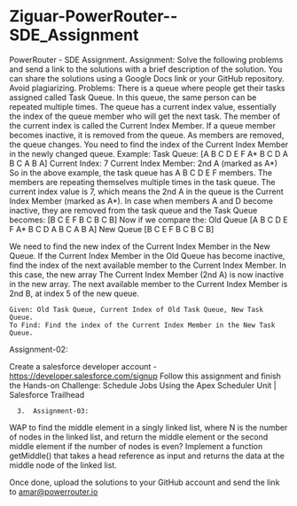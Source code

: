 # Ziguar-PowerRouter--SDE_Assignment
PowerRouter - SDE Assignment.
Assignment: 
Solve the following problems and send a link to the solutions with a brief description of the solution.
You can share the solutions using a Google Docs link or your GitHub repository.
Avoid plagiarizing.
Problems:
There is a queue where people get their tasks assigned called Task Queue. In this queue, the same person can be repeated multiple times. The queue has a current index value, essentially the index of the queue member who will get the next task. The member of the current index is called the Current Index Member. If a queue member becomes inactive, it is removed from the queue. As members are removed, the queue changes. You need to find the index of the Current Index Member in the newly changed queue.
	Example: 
Task Queue: [A B C D E F A* B C D A B C A B A]
Current Index: 7
Current Index Member: 2nd A (marked as A*)
So in the above example, the task queue has A B C D E F members. The members are repeating themselves multiple times in the task queue.
The current index value is 7, which means the 2nd A in the queue is the Current Index Member (marked as A*).
In case when members A and D become inactive, they are removed from the task queue and the Task Queue becomes: 
[B C E F B C B C B]
Now if we compare the: 
Old Queue		[A B C D E F A* B C D A B C A B A]
New Queue		[B C E F B C B C B]

We need to find the new index of the Current Index Member in the New Queue. If the Current Index Member in the Old Queue has become inactive, find the index of the next available member to the Current Index Member.
In this case, the new array 
The Current Index Member (2nd A)  is now inactive in the new array.
The next available member to the Current Index Member is 2nd B, at index 5 of the new queue. 
	
	Given: Old Task Queue, Current Index of Old Task Queue, New Task Queue.
	To Find: Find the index of the Current Index Member in the New Task Queue.


Assignment-02:

Create a salesforce developer account -https://developer.salesforce.com/signup
Follow this assignment and finish the Hands-on Challenge: Schedule Jobs Using the Apex Scheduler Unit | Salesforce Trailhead


      3.  Assignment-03:
	
WAP to find the middle element in a singly linked list, where N is the number of nodes in the linked list, and return the middle element or the second middle element if the number of nodes is even? Implement a function getMiddle() that takes a head reference as input and returns the data at the middle node of the linked list.

Once done, upload the solutions to your GitHub account and send the link to 
amar@powerrouter.io


